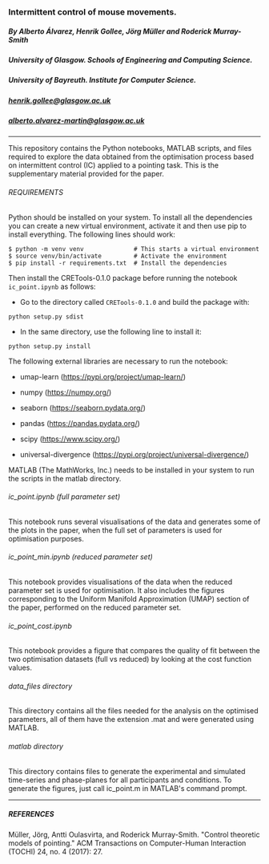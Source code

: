 ### Intermittent control of mouse movements.

##### By Alberto Álvarez, Henrik Gollee, Jörg Müller and Roderick Murray-Smith
##### University of Glasgow. Schools of Engineering and Computing Science.
##### University of Bayreuth. Institute for Computer Science.

##### henrik.gollee@glasgow.ac.uk
##### alberto.alvarez-martin@glasgow.ac.uk

---------------------------------------------------------------

This repository contains the Python notebooks, MATLAB scripts, and files
required to explore the data obtained from the optimisation process based
on intermittent control (IC) applied to a pointing task. This is the
supplementary material provided for the paper.

###### REQUIREMENTS

Python should be installed on your system. To install all the dependencies
you can create a new virtual environment, activate it and then use pip to
install everything. The following lines should work:

```shell
$ python -m venv venv              # This starts a virtual environment
$ source venv/bin/activate         # Activate the environment
$ pip install -r requirements.txt  # Install the dependencies
```

Then install the CRETools-0.1.0 package before running the notebook
```ic_point.ipynb``` as follows:

* Go to the directory called ```CRETools-0.1.0``` and build the package with:

```shell
python setup.py sdist
```

* In the same directory, use the following line to install it:

```
python setup.py install
```

The following external libraries are necessary to run the notebook:

* umap-learn (https://pypi.org/project/umap-learn/)

* numpy (https://numpy.org/)

* seaborn (https://seaborn.pydata.org/)

* pandas (https://pandas.pydata.org/)

* scipy (https://www.scipy.org/)

* universal-divergence (https://pypi.org/project/universal-divergence/)


MATLAB (The MathWorks, Inc.) needs to be installed in your system to run
the scripts in the matlab directory.

###### ic_point.ipynb (full parameter set)

This notebook runs several visualisations of the data and generates some
of the plots in the paper, when the full set of parameters is used for
optimisation purposes.

###### ic_point_min.ipynb (reduced parameter set)

This notebook provides visualisations of the data when the reduced
parameter set is used for optimisation. It also includes the figures
corresponding to the Uniform Manifold Approximation (UMAP) section of the
paper, performed on the reduced parameter set.

###### ic_point_cost.ipynb

This notebook provides a figure that compares the quality of fit between the
two optimisation datasets (full vs reduced) by looking at the cost function
values.

###### data_files directory

This directory contains all the files needed for the analysis on the
optimised parameters, all of them have the extension .mat and were
generated using MATLAB.

###### matlab directory

This directory contains files to generate the experimental and simulated
time-series and phase-planes for all participants and conditions. To
generate the figures, just call ic_point.m in MATLAB's command prompt.

---------------------------------------------------------------

##### REFERENCES

Müller, Jörg, Antti Oulasvirta, and Roderick Murray-Smith. "Control
theoretic models of pointing." ACM Transactions on Computer-Human
Interaction (TOCHI) 24, no. 4 (2017): 27.